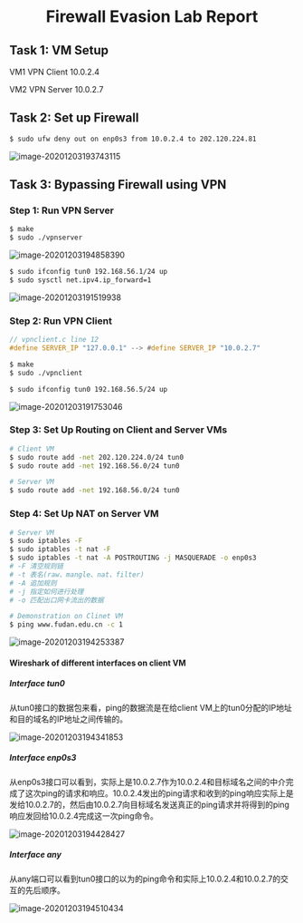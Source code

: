 # <center> Firewall Evasion Lab Report </center>

## Task 1: VM Setup

VM1	VPN Client		10.0.2.4

VM2	VPN Server	   10.0.2.7

## Task 2: Set up Firewall

```sh
$ sudo ufw deny out on enp0s3 from 10.0.2.4 to 202.120.224.81
```

 ![image-20201203193743115](C:\Users\73716\AppData\Roaming\Typora\typora-user-images\image-20201203193743115.png)

## Task 3: Bypassing Firewall using VPN

### Step 1: Run VPN Server

```sh
$ make
$ sudo ./vpnserver
```

 ![image-20201203194858390](C:\Users\73716\AppData\Roaming\Typora\typora-user-images\image-20201203194858390.png) 

```sh
$ sudo ifconfig tun0 192.168.56.1/24 up
$ sudo sysctl net.ipv4.ip_forward=1
```

 ![image-20201203191519938](C:\Users\73716\AppData\Roaming\Typora\typora-user-images\image-20201203191519938.png)

### Step 2: Run VPN Client

```c
// vpnclient.c line 12
#define SERVER_IP "127.0.0.1" --> #define SERVER_IP "10.0.2.7" 
```
```sh
$ make
$ sudo ./vpnclient
```

```sh
$ sudo ifconfig tun0 192.168.56.5/24 up
```

 ![image-20201203191753046](C:\Users\73716\AppData\Roaming\Typora\typora-user-images\image-20201203191753046.png)

### Step 3: Set Up Routing on Client and Server VMs

```sh
# Client VM
$ sudo route add -net 202.120.224.0/24 tun0
$ sudo route add -net 192.168.56.0/24 tun0

# Server VM
$ sudo route add -net 192.168.56.0/24 tun0
```

### Step 4: Set Up NAT on Server VM

```sh
# Server VM
$ sudo iptables -F
$ sudo iptables -t nat -F
$ sudo iptables -t nat -A POSTROUTING -j MASQUERADE -o enp0s3
# -F 清空规则链
# -t 表名(raw、mangle、nat、filter)
# -A 追加规则
# -j 指定如何进行处理
# -o 匹配出口网卡流出的数据
```

```sh
# Demonstration on Clinet VM
$ ping www.fudan.edu.cn -c 1
```

![image-20201203194253387](C:\Users\73716\AppData\Roaming\Typora\typora-user-images\image-20201203194253387.png)

#### Wireshark of different interfaces on client VM

##### Interface tun0

从tun0接口的数据包来看，ping的数据流是在给client VM上的tun0分配的IP地址和目的域名的IP地址之间传输的。

![image-20201203194341853](C:\Users\73716\AppData\Roaming\Typora\typora-user-images\image-20201203194341853.png)

##### Interface enp0s3

从enp0s3接口可以看到，实际上是10.0.2.7作为10.0.2.4和目标域名之间的中介完成了这次ping的请求和响应。10.0.2.4发出的ping请求和收到的ping响应实际上是发给10.0.2.7的，然后由10.0.2.7向目标域名发送真正的ping请求并将得到的ping响应发回给10.0.2.4完成这一次ping命令。

![image-20201203194428427](C:\Users\73716\AppData\Roaming\Typora\typora-user-images\image-20201203194428427.png)

##### Interface any

从any端口可以看到tun0接口的以为的ping命令和实际上10.0.2.4和10.0.2.7的交互的先后顺序。

![image-20201203194510434](C:\Users\73716\AppData\Roaming\Typora\typora-user-images\image-20201203194510434.png)